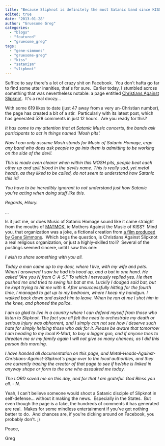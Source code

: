 ```yaml
---
title: "Because Slipknot is definitely the most Satanic band since KISS..."
edited: true
date: "2013-01-28"
author: "Gruesome Greg"
categories:
  - "blogs"
  - "featured"
  - "gruesome_greg"
tags:
  - "gene-simmons"
  - "gruesome-greg"
  - "kiss"
  - "satanism"
  - "slipknot"
---
```


Suffice to say there's a lot of crazy shit on Facebook.  You don't hafta go far to find some utter inanities, that's for sure.  Earlier today, I stumbled across something that was nevertheless notable: a page entitled [Christians Against Slipknot](https://www.facebook.com/ChristiansAgainstSlipknot?ref=ts&fref=ts).  It's a real doozy...

With some 619 likes to date (just 47 away from a very un-Christian number), the page has created a bit of a stir.  Particularly with its latest post, which has generated 528 comments in just 12 hours.  Are you ready for this?

_It has come to my attention that at Satanic Music concerts, the bands ask participants to act in things named 'Mosh pits'._

_Now I can only assume Mosh stands for Music of Satanic Homage, ergo any band who does ask people to go into them is admitting to be working on the side of the devil._

_This is made even clearer when within this MOSH pits, people beat each other up and spill blood in the devils name. This is really sad, yet metal heads, as they liked to be called, do not seem to understand how Satanic this is?_

_You have to be incredibly ignorant to not understand just how Satanic you're acting when doing stuff like this._

_Regards, Hilary._

...

Is it just me, or does Music of Satanic Homage sound like it came straight from the mouths of [MATMOK](http://24.media.tumblr.com/tumblr_m8wz5li8TC1ql40v5o1_500.jpg), ie Mothers Against the Music of KISS?  Mind you, that organization was a joke, a fictional creation from [a film produced by Gene Simmons](http://www.imdb.com/title/tt0165710/).  Which begs the question, is Christians Against Slipknot a real religious organization, or just a highly-skilled troll?  Several of the postings seemed sincere, until I saw this one:

_I wish to share something with you all._

_Today a man came up to my door, where I live, with my wife and pets. When I answered I saw he had his hood up, and a bat in one hand. He asked "Are you N from C-A-S." To which I nervously replied yes. He then pushed me and tried to swing his bat at me. Luckily I dodged said bat, but he kept trying to hit me with it. After unsuccessfully hitting for the fourth time, I managed to get up to my bedroom, where I keep my handgun. I walked back down and asked him to leave. When he ran at me I shot him in the knee, and phoned the police._

_I am so glad to live in a country where I can defend myself from those who listen to Slipknot. The fact you all felt the need to orchestrate my death or serious injury was abhorrent, and I simply can not see how I deserve such hate for simply helping those who ask for it. Please be aware that tomorrow I am heading to my local K-Mart, to buy a bigger gun, and if anyone tries to threaten me or my family again I will not give so many chances, as I did this person this morning._

_I have handed all documentation on this page, and Metal-Heads-Against-Christians-Against-Slipknot's page over to the local authorities, and they are currently tracing the creator of that page to see if he/she is linked in anyway shape or form to the one who assaulted me today._

_The LORD saved me on this day, and for that I am grateful._ _God Bless you all._ _\- N._

Yeah, I can't believe someone would shoot a Satanic disciple of Slipknot in self-defense... without it making the news.  Especially in the States.  But even though the page is a fake, the hundreds of comments it has generated are real.  Makes for some mindless entertainment if you've got nothing better to do.  And chances are, if you're dicking around on Facebook, you probably don't. ;)

Peace,

Greg
